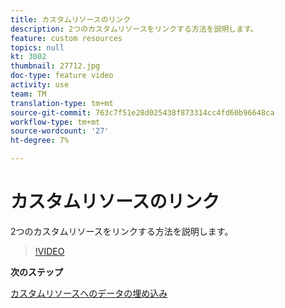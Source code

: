 ```yaml
---
title: カスタムリソースのリンク
description: 2つのカスタムリソースをリンクする方法を説明します。
feature: custom resources
topics: null
kt: 3002
thumbnail: 27712.jpg
doc-type: feature video
activity: use
team: TM
translation-type: tm+mt
source-git-commit: 763c7f51e28d025438f873314cc4fd60b96648ca
workflow-type: tm+mt
source-wordcount: '27'
ht-degree: 7%

---
```



# カスタムリソースのリンク

2つのカスタムリソースをリンクする方法を説明します。

>[!VIDEO](https://video.tv.adobe.com/v/27712?quality=9)

**次のステップ**

[カスタムリソースへのデータの埋め込み](./populate-custom-resources-with-data.md)

